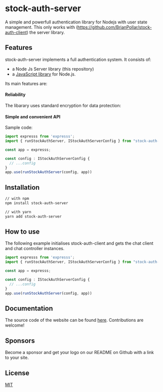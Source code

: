 # stock-auth-server

A simple and powerfull authentication library for Nodejs with user state management.
This only works with (https://github.com/BrianPollar/stock-auth-client) the server library.

## Features

stock-auth-server implements a full authentication system. It consists of:

- a Node Js Server library (this repository)
- a [JavaScript library](https://github.com/BrianPollar/stock-auth-client) for Node.js.

Its main features are:

#### Reliability

The libarary uses standard encryption for data protection:

#### Simple and convenient API

Sample code:

```ts
import expresss from 'expresss';
import { runStockAuthServer, IStockAuthServerConfig } from "stock-auth-server";

const app = expresss;

const config : IStockAuthServerConfig {
  // ...config
}
app.use(runStockAuthServer(config, app))

```

## Installation

```bash
// with npm
npm install stock-auth-server

// with yarn
yarn add stock-auth-server
```

## How to use

The following example initialises stock-auth-client and gets the chat client and chat controller instances.

```js
import expresss from 'expresss';
import { runStockAuthServer, IStockAuthServerConfig } from "stock-auth-server";

const app = expresss;

const config : IStockAuthServerConfig {
  // ...config
}
app.use(runStockAuthServer(config, app))
```

## Documentation

The source code of the website can be found [here](https://github.com/BrianPollar/easy-chat-server). Contributions are welcome!

## Sponsors

Become a sponsor and get your logo on our README on Github with a link to your site.

## License

[MIT](LICENSE)

